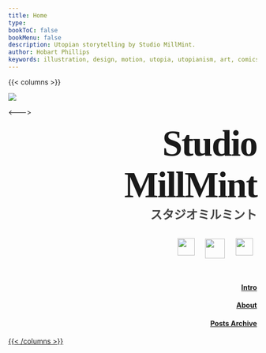 ```yaml
---
title: Home
type:
bookToC: false
bookMenu: false
description: Utopian storytelling by Studio MillMint.
author: Hobart Phillips
keywords: illustration, design, motion, utopia, utopianism, art, comics, comic, hobart, phillips, vekllei, millmint
---
```

<style>
	/* columns wrap fix */
	.markdown .book-columns>div {
		margin: 1rem 0;
		min-width: 250px;
		padding: 0 1rem;
		margin-right: 0rem;
	}

	/* hide mobile version by default */
	.logo .mobile {
	  display: none;
	}
	/* when screen is less than 600px wide
	   show mobile version and hide desktop */
	@media screen and (max-width: 56rem) {
	  .logo .mobile {
	    display: none;
	  }
	  .logo .desktop {
	    display: none;
	  }
		.markdown .book-columns>div {
	    margin: 0;
		}
		.book-header strong {
			display: none;
		}
		.book-header {
			font-size: 25pt;
		}
	}
</style>

{{< columns >}} <!-- begin columns block -->

<div class="logo">
	<img id="intro" class="desktop" style="text-align: center; margin-left: auto; margin-right: auto; max-height: 700px;" src="/images/mastheads/princess.png">
	<div style="text-align: right;">
		<img style="right: 0; min-width: 50px; max-height: 125px;" src="/favicon.png" class="mobile" />
	</div>
</div>

<---> <!-- magic separator, between columns -->

<div class="homepage">

<h1 style="margin-left: auto; margin-right: auto; font-family: Inter Extra Bold; margin-top: 0; margin-bottom: 0; text-align: right; font-size: 55pt; letter-spacing: -2px;"> Studio

<h1 style="margin-left: auto; margin-right: auto; font-family: Inter Extra Bold; margin-top: 0; text-align: right; margin-bottom: 10px; font-size: 55pt; letter-spacing: -2px;"> MillMint </h1></h1>

<h2 style="color: #444; font-family: Inter Extra Bold; text-align: right; margin-top: -12px; font-size: 18pt;"><span style="background-color: var(--color-yellow);">
スタジオミルミント
</span></h2>

<h2 style="text-align: right; margin-top: 2rem; font-size: 18pt;">
<a style="margin-left: 8px; margin-right: 8px;" href="https://www.reddit.com/r/vekllei"><img src="/redditlogo.png" height="35" width="35" /></a>
<a style="margin-left: 8px; margin-right: 8px;" href="https://www.discord.gg/dCE6vSU"><img src="/discordlogo.png" style="vertical-align: text-bottom;" height="40"/></a>
<a style="margin-left: 8px; margin-right: 8px;" href="https://www.patreon.com/vekllei"><img src="/patreonlogo.png" height="35" width="35" /></a>
</h2>

<div id="links" style="text-align: right; margin-top: 50px;">
	<h4><a style="color:var(--body-font-color);" href="/millmint/intro">Intro</h4>
	<h4><a style="color:var(--body-font-color);" href="/newsdesk/about">About</h4>
	<h4><a style="color:var(--body-font-color);" href="/posts">Posts Archive</h4>
</div>
</div>

{{< /columns >}}
